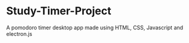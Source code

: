 # Study-Timer-Project
A pomodoro timer desktop app made using HTML, CSS, Javascript and electron.js
